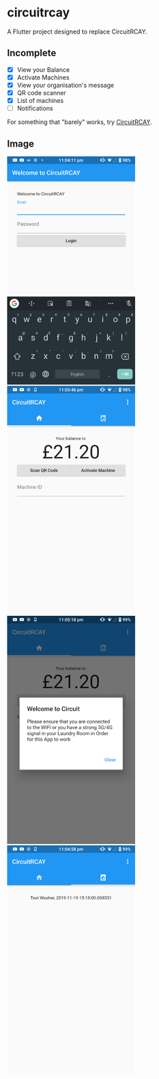 # circuitrcay
A Flutter project designed to replace CircuitRCAY.

## Incomplete
- [x] View your Balance
- [x] Activate Machines
- [x] View your organisation's message
- [x] QR code scanner
- [x] List of machines
- [ ] Notifications

For something that "barely" works, try [CircuitRCAY](https://github.com/7coil/circuitrcay).

## Image
<img src=".github/login.png" width="300">
<img src=".github/balance.png" width="300">
<img src=".github/welcome.png" width="300">
<img src=".github/machines.png" width="300">
